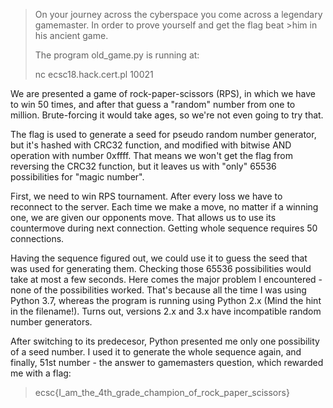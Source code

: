 >On your journey across the cyberspace you come across a legendary gamemaster. In order to prove yourself and get the flag beat >him in his ancient game.
>
>The program old_game.py is running at:
>
>nc ecsc18.hack.cert.pl 10021

We are presented a game of rock-paper-scissors (RPS), in which we have to win 50 times, and after that guess a "random" number from one to million. Brute-forcing it would take ages, so we're not even going to try that.

The flag is used to generate a seed for pseudo random number generator, but it's hashed with CRC32 function, and modified with bitwise AND operation with number 0xffff. That means we won't get the flag from reversing the CRC32 function, but it leaves us with "only" 65536 possibilities for "magic number". 

First, we need to win RPS tournament. After every loss we have to reconnect to the server. Each time we make a move, no matter if a winning one, we are given our opponents move. That allows us to use its countermove during next connection. Getting whole sequence requires 50 connections. 

Having the sequence figured out, we could use it to guess the seed that was used for generating them. Checking those 65536 possibilities would take at most a few seconds.
Here comes the major problem I encountered - none of the possibilities worked. That's because all the time I was using Python 3.7, whereas the program is running using Python 2.x (Mind the hint in the filename!). Turns out, versions 2.x and 3.x have incompatible random number generators.

After switching to its predecesor, Python presented me only one possibility of a seed number. 
I used it to generate the whole sequence again, and finally, 51st number - the answer to gamemasters question, which rewarded me with a flag:

>ecsc{I_am_the_4th_grade_champion_of_rock_paper_scissors}

